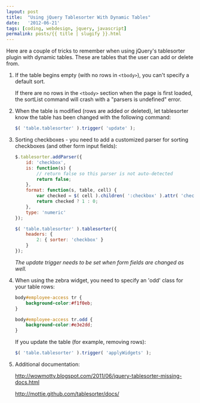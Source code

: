 ```yaml
---
layout: post
title:  "Using jQuery Tablesorter With Dynamic Tables"
date:   '2012-06-21'
tags: [coding, webdesign, jquery, javascript]
permalink: posts/{{ title | slugify }}.html
---
```

Here are a couple of tricks to remember when using jQuery's tablesorter plugin with dynamic tables. These are tables that the user can add or delete from.

1. If the table begins empty (with no rows in `<tbody>`), you can't
specify a default sort.

	If there are no rows in the `<tbody>` section when the page is first
	loaded, the sortList command will crash with a "parsers is undefined"
	error.

<!-- more -->

2. When the table is modified (rows are added or deleted), let tablesorter
know the table has been changed with the following command:

	~~~ javascript
	$( 'table.tablesorter' ).trigger( 'update' );
	~~~

3. Sorting checkboxes - you need to add a customized parser for sorting
checkboxes (and other form input fields):

	~~~ javascript
	$.tablesorter.addParser({
	    id: 'checkbox',
	    is: function(s) {
	        // return false so this parser is not auto-detected
	        return false;
	    },
	    format: function(s, table, cell) {
	        var checked = $( cell ).children( ':checkbox' ).attr( 'checked' );
	        return checked ? 1 : 0;
	    },
	    type: 'numeric'
	});

	$( 'table.tablesorter' ).tablesorter({
	    headers: {
	        2: { sorter: 'checkbox' }
	    }
	});
	~~~

	*The update trigger needs to be set when form fields are changed as well.*

4. When using the zebra widget, you need to specify an 'odd' class for your
table rows:

	~~~ scss
	body#employee-access tr {
		background-color:#f1f0eb;
	}

	body#employee-access tr.odd {
		background-color:#e3e2dd;
	}
	~~~

	If you update the table (for example, removing rows):

	~~~ javascript
	$( 'table.tablesorter' ).trigger( 'applyWidgets' );
	~~~

5. Additional documentation:

	<http://wowmotty.blogspot.com/2011/06/jquery-tablesorter-missing-docs.html>

	<http://mottie.github.com/tablesorter/docs/>

